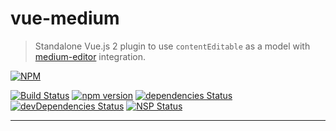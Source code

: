 # vue-medium

> Standalone Vue.js 2 plugin to use `contentEditable` as a model with [medium-editor](https://github.com/yabwe/medium-editor) integration.

[![NPM](https://nodei.co/npm/vue-medium.png?downloads=true&downloadRank=true&stars=true)](https://nodei.co/npm/vue-medium/)

[![Build Status](https://travis-ci.org/ivangabriele/vue-medium.svg?branch=master)](https://travis-ci.org/ivangabriele/vue-medium)
[![npm version](https://badge.fury.io/js/vue-medium.svg)](https://badge.fury.io/js/vue-medium)
[![dependencies Status](https://david-dm.org/ivangabriele/vue-medium/status.svg)](https://david-dm.org/ivangabriele/vue-medium)
[![devDependencies Status](https://david-dm.org/ivangabriele/vue-medium/dev-status.svg)](https://david-dm.org/ivangabriele/vue-medium?type=dev)
[![NSP Status](https://nodesecurity.io/orgs/ivan-gabriele/projects/7103b8b3-40ad-4d5f-b13d-f768382a69e5/badge)](https://nodesecurity.io/orgs/ivan-gabriele/projects/7103b8b3-40ad-4d5f-b13d-f768382a69e5)

---
